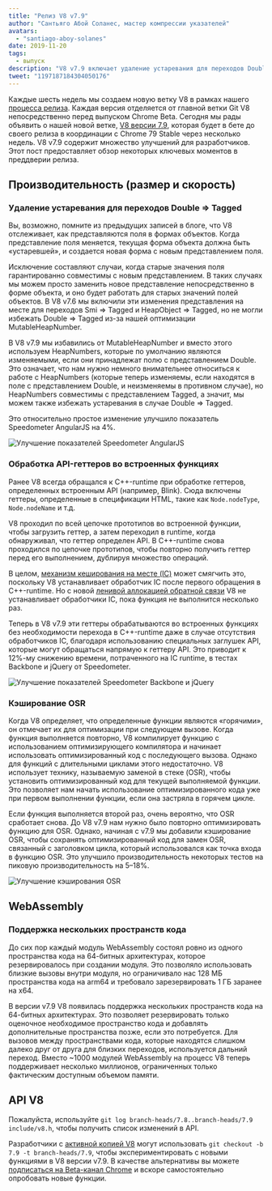 ```yaml
---
title: "Релиз V8 v7.9"
author: "Сантьяго Абой Соланес, мастер компрессии указателей"
avatars:
  - "santiago-aboy-solanes"
date: 2019-11-20
tags:
  - выпуск
description: "V8 v7.9 включает удаление устаревания для переходов Double ⇒ Tagged, обработку API-геттеров в встроенных функциях, кэширование OSR и поддержку Wasm для нескольких кодовых пространств."
tweet: "1197187184304050176"
---
```

Каждые шесть недель мы создаем новую ветку V8 в рамках нашего [процесса релиза](/docs/release-process). Каждая версия отделяется от главной ветки Git V8 непосредственно перед выпуском Chrome Beta. Сегодня мы рады объявить о нашей новой ветке, [V8 версии 7.9](https://chromium.googlesource.com/v8/v8.git/+log/branch-heads/7.9), которая будет в бете до своего релиза в координации с Chrome 79 Stable через несколько недель. V8 v7.9 содержит множество улучшений для разработчиков. Этот пост предоставляет обзор некоторых ключевых моментов в преддверии релиза.

<!--truncate-->
## Производительность (размер и скорость)

### Удаление устаревания для переходов Double ⇒ Tagged

Вы, возможно, помните из предыдущих записей в блоге, что V8 отслеживает, как представляются поля в формах объектов. Когда представление поля меняется, текущая форма объекта должна быть «устаревшей», и создается новая форма с новым представлением поля.

Исключение составляют случаи, когда старые значения поля гарантированно совместимы с новым представлением. В таких случаях мы можем просто заменить новое представление непосредственно в форме объекта, и оно будет работать для старых значений полей объектов. В V8 v7.6 мы включили эти изменения представления на месте для переходов Smi ⇒ Tagged и HeapObject ⇒ Tagged, но не могли избежать Double ⇒ Tagged из-за нашей оптимизации MutableHeapNumber.

В V8 v7.9 мы избавились от MutableHeapNumber и вместо этого используем HeapNumbers, которые по умолчанию являются изменяемыми, если они принадлежат полю с представлением Double. Это означает, что нам нужно немного внимательнее относиться к работе с HeapNumbers (которые теперь изменяемы, если находятся в поле с представлением Double, и неизменяемы в противном случае), но HeapNumbers совместимы с представлением Tagged, а значит, мы можем также избежать устаревания в случае Double ⇒ Tagged.

Это относительно простое изменение улучшило показатель Speedometer AngularJS на 4%.

![Улучшение показателей Speedometer AngularJS](/_img/v8-release-79/speedometer-angularjs.svg)

### Обработка API-геттеров во встроенных функциях

Ранее V8 всегда обращался к C++-runtime при обработке геттеров, определенных встроенным API (например, Blink). Сюда включены геттеры, определенные в спецификации HTML, такие как `Node.nodeType`, `Node.nodeName` и т.д.

V8 проходил по всей цепочке прототипов во встроенной функции, чтобы загрузить геттер, а затем переходил в runtime, когда обнаруживал, что геттер определен API. В C++-runtime снова проходился по цепочке прототипов, чтобы повторно получить геттер перед его выполнением, дублируя множество операций.

В целом, [механизм кеширования на месте (IC)](https://mathiasbynens.be/notes/shapes-ics) может смягчить это, поскольку V8 устанавливает обработчик IC после первого обращения в C++-runtime. Но с новой [ленивой аллокацией обратной связи](https://v8.dev/blog/v8-release-77#lazy-feedback-allocation) V8 не устанавливает обработчики IC, пока функция не выполнится несколько раз.

Теперь в V8 v7.9 эти геттеры обрабатываются во встроенных функциях без необходимости перехода в C++-runtime даже в случае отсутствия обработчиков IC, благодаря использованию специальных заглушек API, которые могут обращаться напрямую к геттеру API. Это приводит к 12%-му снижению времени, потраченного на IC runtime, в тестах Backbone и jQuery от Speedometer.

![Улучшение показателей Speedometer Backbone и jQuery](/_img/v8-release-79/speedometer.svg)

### Кэширование OSR

Когда V8 определяет, что определенные функции являются «горячими», он отмечает их для оптимизации при следующем вызове. Когда функция выполняется повторно, V8 компилирует функцию с использованием оптимизирующего компилятора и начинает использовать оптимизированный код с последующего вызова. Однако для функций с длительными циклами этого недостаточно. V8 использует технику, называемую заменой в стеке (OSR), чтобы установить оптимизированный код для текущей выполняемой функции. Это позволяет нам начать использование оптимизированного кода уже при первом выполнении функции, если она застряла в горячем цикле.

Если функция выполняется второй раз, очень вероятно, что OSR сработает снова. До V8 v7.9 нам нужно было повторно оптимизировать функцию для OSR. Однако, начиная с v7.9 мы добавили кэширование OSR, чтобы сохранять оптимизированный код для замен OSR, связанный с заголовком цикла, который использовался как точка входа в функцию OSR. Это улучшило производительность некоторых тестов на пиковую производительность на 5–18%.

![Улучшение кэширования OSR](/_img/v8-release-79/osr-caching.svg)

## WebAssembly

### Поддержка нескольких пространств кода

До сих пор каждый модуль WebAssembly состоял ровно из одного пространства кода на 64-битных архитектурах, которое резервировалось при создании модуля. Это позволяло использовать близкие вызовы внутри модуля, но ограничивало нас 128 МБ пространства кода на arm64 и требовало зарезервировать 1 ГБ заранее на x64.

В версии v7.9 V8 появилась поддержка нескольких пространств кода на 64-битных архитектурах. Это позволяет резервировать только оценочное необходимое пространство кода и добавлять дополнительные пространства позже, если это потребуется. Для вызовов между пространствами кода, которые находятся слишком далеко друг от друга для близких переходов, используется дальний переход. Вместо ~1000 модулей WebAssembly на процесс V8 теперь поддерживает несколько миллионов, ограниченных только фактическим доступным объемом памяти.

## API V8

Пожалуйста, используйте `git log branch-heads/7.8..branch-heads/7.9 include/v8.h`, чтобы получить список изменений в API.

Разработчики с [активной копией V8](/docs/source-code#using-git) могут использовать `git checkout -b 7.9 -t branch-heads/7.9`, чтобы экспериментировать с новыми функциями в V8 версии v7.9. В качестве альтернативы вы можете [подписаться на Beta-канал Chrome](https://www.google.com/chrome/browser/beta.html) и вскоре самостоятельно опробовать новые функции.
